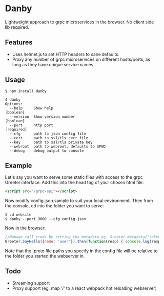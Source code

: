 Danby
===================

Lightweight approach to grpc microservices in the browser. No client side lib required.


Features
--------
* Uses helmet.js to set HTTP headers to sane defaults.
* Proxy any number of grpc microservices on different hosts/ports, as long as they have unique service names.


Usage
--------
```shell
$ npm install danby

$ danby
Options:
  --help     Show help                                                 [boolean]
  --version  Show version number                                       [boolean]
  --port     http port                                                [required]
  --cfg      path to json config file
  --cert     path to ssl/tls cert file
  --key      path to ssl/tls private key 
  --webroot  path to webroot, defaults to $PWD 
  --debug    debug output to console 
```


Example
-------
Let's say you want to serve some static files with access to the grpc Greeter interface.
Add this into the head tag of your chosen html file:

```html
<script src="/grpc-api"></script>
```

Now modify config.json.sample to suit your local environment. Then from the console, cd into the folder you want to serve:

```shell
$ cd website
$ danby --port 3000 --cfg config.json
```

Now in the browser: 

```js
//Manage call creds by setting the metadata eg. Greeter.metadata["token"] = ...
Greeter.SayHello({name: 'user'}).then(function(resp) { console.log(resp); });
```

Note that the .proto file paths you specify in the config file will be relative to the folder you started the webserver in.


Todo
------
* Streaming support
* Proxy support (eg. map '/' to a react webpack hot reloading webserver)
